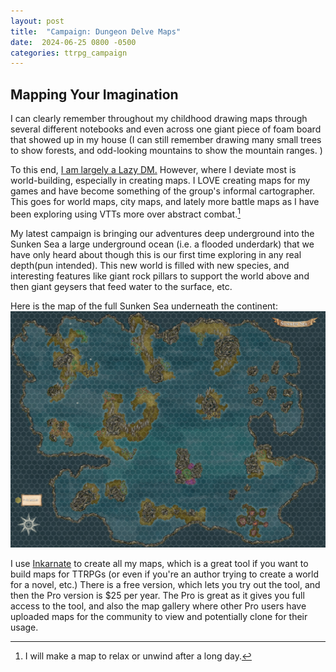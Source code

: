 ```yaml
---
layout: post
title:  "Campaign: Dungeon Delve Maps"
date:  2024-06-25 0800 -0500
categories: ttrpg_campaign
---
```

## Mapping Your Imagination
I can clearly remember throughout my childhood drawing maps through several different notebooks and even across one giant piece of foam board that showed up in my house (I can still remember drawing many small trees to show forests, and odd-looking mountains to show the mountain ranges. ) 

To this end, [I am largely a Lazy DM.](https://slyflourish.com) However, where I deviate most is world-building, especially in creating maps. I LOVE creating maps for my games and have become something of the group's informal cartographer. This goes for world maps, city maps, and lately more battle maps as I have been exploring using VTTs more over abstract combat.[^1]

My latest campaign is bringing our adventures deep underground into the Sunken Sea a large underground ocean (i.e. a flooded underdark) that we have only heard about though this is our first time exploring in any real depth(pun intended). This new world is filled with new species, and interesting features like giant rock pillars to support the world above and then giant geysers that feed water to the surface, etc.

Here is the map of the full Sunken Sea underneath the continent:
![Sunken Sea Map](/img/maps/sunken_sea.jpg)


I use [Inkarnate](https://inkarnate.com) to create all my maps, which is a great tool if you want to build maps for TTRPGs (or even if you're an author trying to create a world for a novel, etc.) There is a free version, which lets you try out the tool, and then the Pro version is $25 per year. The Pro is great as it gives you full access to the tool, and also the map gallery where other Pro users have uploaded maps for the community to view and potentially clone for their usage. 


[^1]: I will make a map to relax or unwind after a long day. 